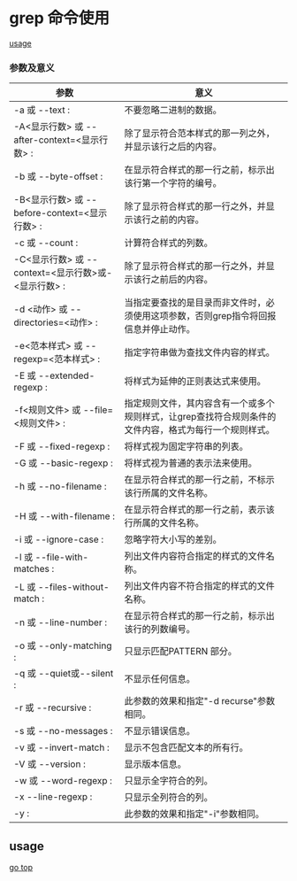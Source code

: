 # grep 命令使用

[usage](#usage)

### 参数及意义


| 参数                                    | 意义                                                    |
|---------------------------------------|-------------------------------------------------------|
| -a 或 --text :                         | 不要忽略二进制的数据。                                           |
| -A<显示行数> 或 --after-context=<显示行数> :   | 除了显示符合范本样式的那一列之外，并显示该行之后的内容。                          |
| -b 或 --byte-offset :                  | 在显示符合样式的那一行之前，标示出该行第一个字符的编号。                          |
| -B<显示行数> 或 --before-context=<显示行数> :  | 除了显示符合样式的那一行之外，并显示该行之前的内容。                            |
| -c 或 --count :                        | 计算符合样式的列数。                                            |
| -C<显示行数> 或 --context=<显示行数>或-<显示行数> : | 除了显示符合样式的那一行之外，并显示该行之前后的内容。                           |
| -d <动作> 或 --directories=<动作> :        | 当指定要查找的是目录而非文件时，必须使用这项参数，否则grep指令将回报信息并停止动作。          |
| -e<范本样式> 或 --regexp=<范本样式> :          | 指定字符串做为查找文件内容的样式。                                     |
| -E 或 --extended-regexp :              | 将样式为延伸的正则表达式来使用。                                      |
| -f<规则文件> 或 --file=<规则文件> :            | 指定规则文件，其内容含有一个或多个规则样式，让grep查找符合规则条件的文件内容，格式为每行一个规则样式。 |
| -F 或 --fixed-regexp :                 | 将样式视为固定字符串的列表。                                        |
| -G 或 --basic-regexp :                 | 将样式视为普通的表示法来使用。                                       |
| -h 或 --no-filename :                  | 在显示符合样式的那一行之前，不标示该行所属的文件名称。                           |
| -H 或 --with-filename :                | 在显示符合样式的那一行之前，表示该行所属的文件名称。                            |
| -i 或 --ignore-case :                  | 忽略字符大小写的差别。                                           |
| -l 或 --file-with-matches :            | 列出文件内容符合指定的样式的文件名称。                                   |
| -L 或 --files-without-match :          | 列出文件内容不符合指定的样式的文件名称。                                  |
| -n 或 --line-number :                  | 在显示符合样式的那一行之前，标示出该行的列数编号。                             |
| -o 或 --only-matching :                | 只显示匹配PATTERN 部分。                                      |
| -q 或 --quiet或--silent :               | 不显示任何信息。                                              |
| -r 或 --recursive :                    | 此参数的效果和指定"-d recurse"参数相同。                            |
| -s 或 --no-messages :                  | 不显示错误信息。                                              |
| -v 或 --invert-match :                 | 显示不包含匹配文本的所有行。                                        |
| -V 或 --version :                      | 显示版本信息。                                               |
| -w 或 --word-regexp :                  | 只显示全字符合的列。                                            |
| -x --line-regexp :                    | 只显示全列符合的列。                                            |
| -y :                                  | 此参数的效果和指定"-i"参数相同。                                    |

## usage

[go top](#grep-命令使用)
